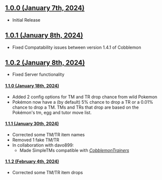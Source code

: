 ## [1.0.0 (January 7th, 2024)](#1-0-0)
- Initial Release

## [1.0.1 (January 8th, 2024)](#1-0-1)
- Fixed Compatability issues between version 1.4.1 of Cobblemon

## [1.0.2 (January 8th, 2024)](#1-0-2)
- Fixed Server functionality

#### [1.1.0 (January 18th, 2024)](#1-1-0)
- Added 2 config options for TM and TR drop chance from wild Pokemon
- Pokémon now have a (by default) 5% chance to drop a TR or a 0.01% chance to drop a TM.
  TMs and TRs that drop are based on the Pokémon's tm, egg and tutor move list.

#### [1.1.1 (January 30th, 2024)](#1-1-1)
- Corrected some TM/TR item names
- Removed 1 fake TM/TR
- In collaboration with davo899: 
  - Made SimpleTMs compatible with *[CobblemonTrainers](https://www.curseforge.com/minecraft/mc-mods/cobblemontrainers)*

#### [1.1.2 (February 4th, 2024)](#1-1-2)
- Corrected some TM/TR item drops